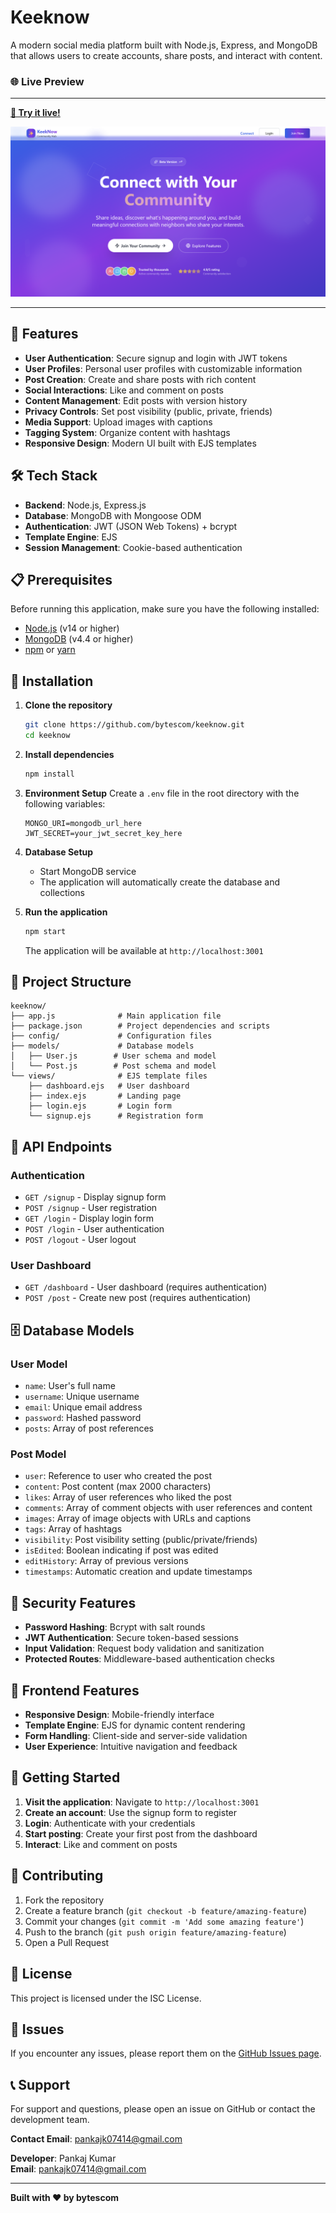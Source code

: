 # Keeknow

A modern social media platform built with Node.js, Express, and MongoDB that allows users to create accounts, share posts, and interact with content.

### 🌐 Live Preview

---

**[🚀 Try it live!](https://keeknow.up.railway.app)**


![Preview Image](./Public/preview.png)

---

## 🚀 Features

- **User Authentication**: Secure signup and login with JWT tokens
- **User Profiles**: Personal user profiles with customizable information
- **Post Creation**: Create and share posts with rich content
- **Social Interactions**: Like and comment on posts
- **Content Management**: Edit posts with version history
- **Privacy Controls**: Set post visibility (public, private, friends)
- **Media Support**: Upload images with captions
- **Tagging System**: Organize content with hashtags
- **Responsive Design**: Modern UI built with EJS templates

## 🛠️ Tech Stack

- **Backend**: Node.js, Express.js
- **Database**: MongoDB with Mongoose ODM
- **Authentication**: JWT (JSON Web Tokens) + bcrypt
- **Template Engine**: EJS
- **Session Management**: Cookie-based authentication

## 📋 Prerequisites

Before running this application, make sure you have the following installed:

- [Node.js](https://nodejs.org/) (v14 or higher)
- [MongoDB](https://www.mongodb.com/try/download/community) (v4.4 or higher)
- [npm](https://www.npmjs.com/) or [yarn](https://yarnpkg.com/)

## 🚀 Installation

1. **Clone the repository**
   ```bash
   git clone https://github.com/bytescom/keeknow.git
   cd keeknow
   ```

2. **Install dependencies**
   ```bash
   npm install
   ```

3. **Environment Setup**
   Create a `.env` file in the root directory with the following variables:
   ```env
   MONGO_URI=mongodb_url_here
   JWT_SECRET=your_jwt_secret_key_here
   ```

4. **Database Setup**
   - Start MongoDB service
   - The application will automatically create the database and collections

5. **Run the application**
   ```bash
   npm start
   ```

   The application will be available at `http://localhost:3001`

## 📁 Project Structure

```
keeknow/
├── app.js              # Main application file
├── package.json        # Project dependencies and scripts
├── config/             # Configuration files
├── models/             # Database models
│   ├── User.js        # User schema and model
│   └── Post.js        # Post schema and model
└── views/              # EJS template files
    ├── dashboard.ejs   # User dashboard
    ├── index.ejs       # Landing page
    ├── login.ejs       # Login form
    └── signup.ejs      # Registration form
```

## 🔧 API Endpoints

### Authentication
- `GET /signup` - Display signup form
- `POST /signup` - User registration
- `GET /login` - Display login form
- `POST /login` - User authentication
- `POST /logout` - User logout

### User Dashboard
- `GET /dashboard` - User dashboard (requires authentication)
- `POST /post` - Create new post (requires authentication)

## 🗄️ Database Models

### User Model
- `name`: User's full name
- `username`: Unique username
- `email`: Unique email address
- `password`: Hashed password
- `posts`: Array of post references

### Post Model
- `user`: Reference to user who created the post
- `content`: Post content (max 2000 characters)
- `likes`: Array of user references who liked the post
- `comments`: Array of comment objects with user references and content
- `images`: Array of image objects with URLs and captions
- `tags`: Array of hashtags
- `visibility`: Post visibility setting (public/private/friends)
- `isEdited`: Boolean indicating if post was edited
- `editHistory`: Array of previous versions
- `timestamps`: Automatic creation and update timestamps

## 🔐 Security Features

- **Password Hashing**: Bcrypt with salt rounds
- **JWT Authentication**: Secure token-based sessions
- **Input Validation**: Request body validation and sanitization
- **Protected Routes**: Middleware-based authentication checks

## 🎨 Frontend Features

- **Responsive Design**: Mobile-friendly interface
- **Template Engine**: EJS for dynamic content rendering
- **Form Handling**: Client-side and server-side validation
- **User Experience**: Intuitive navigation and feedback

## 🚀 Getting Started

1. **Visit the application**: Navigate to `http://localhost:3001`
2. **Create an account**: Use the signup form to register
3. **Login**: Authenticate with your credentials
4. **Start posting**: Create your first post from the dashboard
5. **Interact**: Like and comment on posts

## 🤝 Contributing

1. Fork the repository
2. Create a feature branch (`git checkout -b feature/amazing-feature`)
3. Commit your changes (`git commit -m 'Add some amazing feature'`)
4. Push to the branch (`git push origin feature/amazing-feature`)
5. Open a Pull Request

## 📝 License

This project is licensed under the ISC License.

## 🐛 Issues

If you encounter any issues, please report them on the [GitHub Issues page](https://github.com/bytescom/keeknow/issues).

## 📞 Support

For support and questions, please open an issue on GitHub or contact the development team.

**Contact Email**: [pankajk07414@gmail.com](mailto:pankajk07414@gmail.com)

**Developer**: Pankaj Kumar  
**Email**: [pankajk07414@gmail.com](mailto:pankajk07414@gmail.com)

---

**Built with ❤️ by bytescom**
